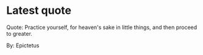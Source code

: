 # Latest quote 

Quote: Practice yourself, for heaven's sake in little things, and then proceed to greater. 

By: Epictetus